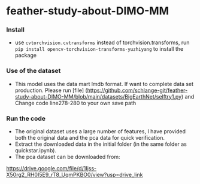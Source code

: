 # feather-study-about-DIMO-MM
### Install
* use `cvtorchvision.cvtransforms` instead of torchvision.transforms, run `pip install opencv-torchvision-transforms-yuzhiyang` to install the package
### Use of the dataset
* This model uses the data mart lmdb format. If want to complete data set production. Please run [file]
  (https://github.com/schlange-git/feather-study-about-DIMO-MM/blob/main/datasets/BigEarthNet/selftry1.py)
  and Change code line278-280 to your own save path

### Run the code
* The original dataset uses a large number of features, I have provided both the original data and the pca data for quick verification.
* Extract the downloaded data in the initial folder (in the same folder as quickstar.ipynb).
* The pca dataset can be downloaded from:

https://drive.google.com/file/d/1Ijss-X50rg2_RH0I5E9_rT8_UqmPKBO0/view?usp=drive_link
